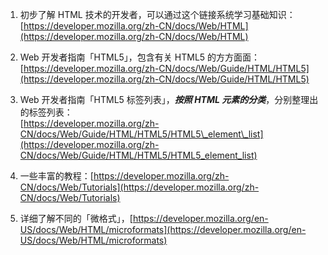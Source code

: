 1. 初步了解 HTML 技术的开发者，可以通过这个链接系统学习基础知识：[https://developer.mozilla.org/zh-CN/docs/Web/HTML](https://developer.mozilla.org/zh-CN/docs/Web/HTML)
2. Web 开发者指南「HTML5」，包含有关 HTML5 的方方面面：[https://developer.mozilla.org/zh-CN/docs/Web/Guide/HTML/HTML5](https://developer.mozilla.org/zh-CN/docs/Web/Guide/HTML/HTML5)

3. Web 开发者指南「HTML5 标签列表」，_**按照 HTML 元素的分类**_，分别整理出的标签列表：  
   [https://developer.mozilla.org/zh-CN/docs/Web/Guide/HTML/HTML5/HTML5\_element\_list](https://developer.mozilla.org/zh-CN/docs/Web/Guide/HTML/HTML5/HTML5_element_list)

4. 一些丰富的教程：[https://developer.mozilla.org/zh-CN/docs/Web/Tutorials](https://developer.mozilla.org/zh-CN/docs/Web/Tutorials)

5. 详细了解不同的「微格式」，[https://developer.mozilla.org/en-US/docs/Web/HTML/microformats](https://developer.mozilla.org/en-US/docs/Web/HTML/microformats)



